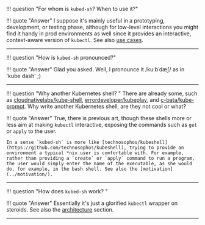 !!! question "For whom is `kubed-sh`? When to use it?"

!!! quote "Answer"
    I suppose it's mainly useful in a prototyping, development, or testing phase, although for low-level interactions you might find it handy in prod environments as well since it provides an interactive, context-aware version of `kubectl`. See also [use cases](../usecases/).

---

!!! question "How is `kubed-sh` pronounced?"

!!! quote "Answer"
    Glad you asked. Well, I pronounce it /ku:bˈdæʃ/ as in 'kube dash' ;)

---

!!! question "Why another Kubernetes shell? "
    There are already some, such as [cloudnativelabs/kube-shell](https://github.com/cloudnativelabs/kube-shell),
    [errordeveloper/kubeplay](https://github.com/errordeveloper/kubeplay), and [c-bata/kube-prompt](https://github.com/c-bata/kube-prompt). Why write another Kubernetes shell, are they not cool or what?

!!! quote "Answer"
    True, there is previous art, though these shells more or less aim at making `kubectl` interactive, exposing the commands such as `get` or `apply` to the user.
    
    In a sense `kubed-sh` is more like [technosophos/kubeshell](https://github.com/technosophos/kubeshell), trying to provide an environment a typical *nix user is comfortable with. For example, rather than providing a `create` or `apply` command to run a program, the user would simply enter the name of the executable, as she would do, for example, in the bash shell. See also the [motivation](../motivation/).

---

!!! question "How does `kubed-sh` work? "

!!! quote "Answer"
    Essentially it's just a glorified `kubectl` wrapper on steroids. See also the [architecture](../design/#architecture) section.

---

